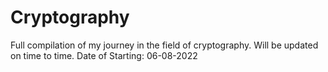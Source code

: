 # Cryptography
Full compilation of my journey in the field of cryptography. 
Will be updated on time to time.
Date of Starting: 06-08-2022
